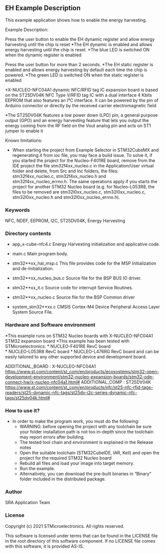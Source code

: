 
## <b>EH Example Description</b>

This example application shows how to enable the energy harvesting.

Example Description:
  
Press the user button to enable the EH dynamic register and allow energy
harvesting until the chip is reset
 *The EH dynamic is enabled and allows energy harvesting until the chip is reset.
 *The blue LED is switched ON when the dynamic register is enabled

Press the user button for more than 2 seconds.
 *The EH static register is enabled and allows energy harvesting by default each
  time the chip is powered.
 *The green LED is switched ON when the static register is enabled


*X-NUCLEO-NFC04A1 dynamic NFC/RFID tag IC expansion board is based on the ST25DV04K
NFC Type V/RFID tag IC with a dual interface 4 Kbits EEPROM that also features an I²C interface. It
can be powered by the pin of Arduino connector or directly by the received carrier electromagnetic field

*The ST25DV04K features a low power down (LPD) pin, a general purpose output (GPO)
and an energy harvesting feature that lets you output the energy coming from the RF field
on the Vout analog pin and acts on ST1 jumper to enable it

Known limitations:

* When starting the project from Example Selector in STM32CubeMX and regenerating it
  from ioc file, you may face a build issue. To solve it, if you started the project for the
  Nucleo-F401RE board, remove from the IDE project the file stm32f4xx_nucleo.c in the Application/User
  virtual folder and delete, from Src and Inc folders, the files: stm32f4xx_nucleo.c, stm32f4xx_nucleo.h
  and stm32f4xx_nucleo_errno.h.
  The same operations apply if you starts the project for another STM32 Nucleo board (e.g. for
  Nucleo-L053R8, the files to be removed are stm32l0xx_nucleo.c, stm32l0xx_nucleo.c, stm32l0xx_nucleo.h
  and stm32l0xx_nucleo_errno.h).

### <b>Keywords</b>

NFC, NDEF, EEPROM, I2C, ST25DV04K, Energy Harvesting

### <b>Directory contents</b>

* app_x-cube-nfc4.c      Energy Harvesting initialization and applicative code.
 
* main.c                 Main program body.

* stm32**xx_hal_msp.c    This file provides code for the MSP Initialization
                          and de-Initialization.
						
* stm32**xx_nucleo_bus.c Source file for the BSP BUS IO driver.
 
* stm32**xx_it.c         Source code for interrupt Service Routines.
 
* stm32**xx_nucleo.c     Source file for the BSP Common driver
 
* system_stm32**xx.c     CMSIS Cortex-M4 Device Peripheral Access Layer
                          System Source File.

 
### <b>Hardware and Software environment</b>

*This example runs on STM32 Nucleo boards with X-NUCLEO-NFC04A1 STM32 expansion board
*This example has been tested with STMicroelectronics:
    * NUCLEO-F401RE RevC board  
    * NUCLEO-L053R8 RevC board
    * NUCLEO-L476RG RevC board and can be easily tailored to any other supported device and development board.
     

ADDITIONAL_BOARD : X-NUCLEO-NFC04A1 https://www.st.com/content/st_com/en/products/ecosystems/stm32-open-development-environment/stm32-nucleo-expansion-boards/stm32-ode-connect-hw/x-nucleo-nfc04a1.html#
ADDITIONAL_COMP : ST25DV04K https://www.st.com/content/st_com/en/products/nfc/st25-nfc-rfid-tags-readers/st25-dynamic-nfc-tags/st25dv-i2c-series-dynamic-nfc-tags/st25dv04k.html#

### <b>How to use it?</b> 

*   In order to make the program work, you must do the following:
    * WARNING: before opening the project with any toolchain be sure your folder installation path is not too in-depth since the toolchain may report errors after building.
    * The tested tool chain and environment is explained in the Release notes
    * Open the suitable toolchain (STM32CubeIDE, IAR, Keil) and open the project for the required STM32 Nucleo board
    * Rebuild all files and load your image into target memory.
    * Run the example.
    * Alternatively, you can download the pre-built binaries in “Binary” folder included in the distributed package.

### <b>Author</b>

SRA Application Team

### <b>License</b>

Copyright (c) 2021 STMicroelectronics.
All rights reserved.

This software is licensed under terms that can be found in the LICENSE file
in the root directory of this software component.
If no LICENSE file comes with this software, it is provided AS-IS.
